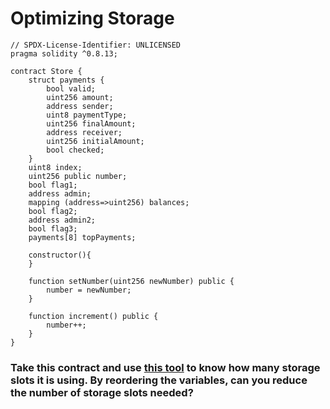 # Optimizing Storage

```solidity
// SPDX-License-Identifier: UNLICENSED
pragma solidity ^0.8.13;

contract Store {
    struct payments {
        bool valid;
        uint256 amount;
        address sender;
        uint8 paymentType;
        uint256 finalAmount;
        address receiver;
        uint256 initialAmount;
        bool checked;
    }
    uint8 index;
    uint256 public number;
    bool flag1;
    address admin;
    mapping (address=>uint256) balances;
    bool flag2;
    address admin2;
    bool flag3;
    payments[8] topPayments;
    
    constructor(){
    }
    
    function setNumber(uint256 newNumber) public {
        number = newNumber;
    }
    
    function increment() public {
        number++;
    }
}
```

### Take this contract and use [this tool](https://github.com/naddison36/sol2uml) to know how many storage slots it is using. By reordering the variables, can you reduce the number of storage slots needed?
